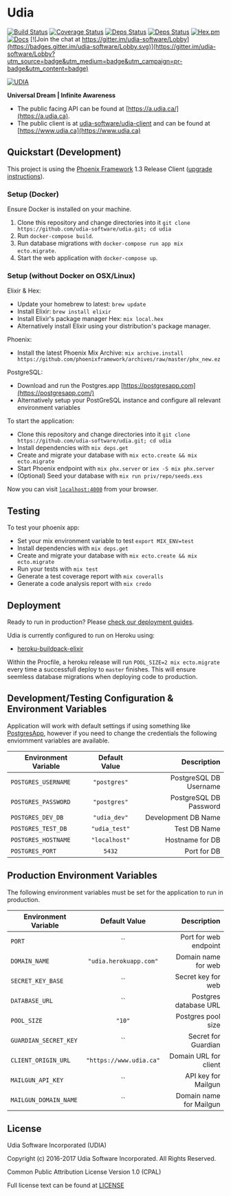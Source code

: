 # Udia

[![Build Status](https://travis-ci.org/udia-software/udia.svg?branch=master)](https://travis-ci.org/udia-software/udia)
[![Coverage Status](https://coveralls.io/repos/github/udia-software/udia/badge.svg?branch=master)](https://coveralls.io/github/udia-software/udia?branch=master)
[![Deps Status](https://beta.hexfaktor.org/badge/all/github/udia-software/udia.svg)](https://beta.hexfaktor.org/github/udia-software/udia)
[![Deps Status](https://beta.hexfaktor.org/badge/prod/github/udia-software/udia.svg)](https://beta.hexfaktor.org/github/udia-software/udia)
[![Hex.pm](https://img.shields.io/hexpm/v/udia.svg)](https://hex.pm/packages/udia)
[![Docs](https://img.shields.io/badge/hexdocs-udia-green.svg)](https://hexdocs.pm/udia/api-reference.html)
[![Join the chat at https://gitter.im/udia-software/Lobby](https://badges.gitter.im/udia-software/Lobby.svg)](https://gitter.im/udia-software/Lobby?utm_source=badge&utm_medium=badge&utm_campaign=pr-badge&utm_content=badge)

[![UDIA](logo.png)](http://a.udia.ca)

**Universal Dream | Infinite Awareness**

* The public facing API can be found at [https://a.udia.ca/](https://a.udia.ca).
* The public client is at [udia-software/udia-client](https://github.com/udia-software/udia-client) and can be found at [https://www.udia.ca](https://www.udia.ca)

## Quickstart (Development)

This project is using the [Phoenix Framework](http://www.phoenixframework.org/docs/installation) 1.3 Release Client ([upgrade instructions](https://gist.github.com/chrismccord/71ab10d433c98b714b75c886eff17357)).

### Setup (Docker)

Ensure Docker is installed on your machine.

1. Clone this repository and change directories into it `git clone https://github.com/udia-software/udia.git; cd udia`
2. Run `docker-compose build`.
3. Run database migrations with `docker-compose run app mix ecto.migrate`.
4. Start the web application with `docker-compose up`.

### Setup (without Docker on OSX/Linux)

Elixir & Hex:
* Update your homebrew to latest: `brew update`
* Install Elixir: `brew install elixir`
* Install Elixir's package manager Hex: `mix local.hex`
* Alternatively install Elixir using your distribution's package manager.

Phoenix:
* Install the latest Phoenix Mix Archive: `mix archive.install https://github.com/phoenixframework/archives/raw/master/phx_new.ez`

PostgreSQL:
* Download and run the Postgres.app [https://postgresapp.com](https://postgresapp.com/)
* Alternatively setup your PostGreSQL instance and configure all relevant environment variables

To start the application:

  * Clone this repository and change directories into it `git clone https://github.com/udia-software/udia.git; cd udia`
  * Install dependencies with `mix deps.get`
  * Create and migrate your database with `mix ecto.create && mix ecto.migrate`
  * Start Phoenix endpoint with `mix phx.server` or `iex -S mix phx.server`
  * (Optional) Seed your database with `mix run priv/repo/seeds.exs`

Now you can visit [`localhost:4000`](http://localhost:4000) from your browser.

## Testing

To test your phoenix app:

  * Set your mix environment variable to test `export MIX_ENV=test`
  * Install dependencies with `mix deps.get`
  * Create and migrate your database with `mix ecto.create && mix ecto.migrate`
  * Run your tests with `mix test`
  * Generate a test coverage report with `mix coveralls`
  * Generate a code analysis report with `mix credo`

## Deployment

Ready to run in production? Please [check our deployment guides](http://www.phoenixframework.org/docs/deployment).

Udia is currently configured to run on Heroku using:

* [heroku-buildpack-elixir](https://github.com/HashNuke/heroku-buildpack-elixir.git)

Within the Procfile, a heroku release will run `POOL_SIZE=2 mix ecto.migrate` every time a successfull deploy to `master` finishes. This will ensure seemless database migrations when deploying code to production.

## Development/Testing Configuration & Environment Variables

Application will work with default settings if using something like [PostgresApp](https://postgresapp.com/), however if you need to change the credentials the following enviornment variables are available.

| Environment Variable | Default Value | Description            |
| -------------------- |:-------------:| ----------------------:|
| `POSTGRES_USERNAME`  | `"postgres"`  | PostgreSQL DB Username |
| `POSTGRES_PASSWORD`  | `"postgres"`  | PostgreSQL DB Password |
| `POSTGRES_DEV_DB`    | `"udia_dev"`  | Development DB Name    |
| `POSTGRES_TEST_DB`   | `"udia_test"` | Test DB Name           |
| `POSTGRES_HOSTNAME`  | `"localhost"` | Hostname for DB        |
| `POSTGRES_PORT`      | `5432`        | Port for DB            |

## Production Environment Variables

The following environment variables must be set for the application to run in production.

| Environment Variable  | Default Value           | Description            |
| --------------------- |:-----------------------:| ----------------------:|
| `PORT`                | ``                      | Port for web endpoint  |
| `DOMAIN_NAME`         | `"udia.herokuapp.com"`  | Domain name for web    |
| `SECRET_KEY_BASE`     | ``                      | Secret key for web     |
| `DATABASE_URL`        | ``                      | Postgres database URL  |
| `POOL_SIZE`           | `"10"`                  | Postgres pool size     |
| `GUARDIAN_SECRET_KEY` | ``                      | Secret for Guardian    |
| `CLIENT_ORIGIN_URL`   | `"https://www.udia.ca"` | Domain URL for client  |
| `MAILGUN_API_KEY`     | ``                      | API key for Mailgun     |
| `MAILGUN_DOMAIN_NAME` | ``                      | Domain name for Mailgun |

## License

Udia Software Incorporated (UDIA)

Copyright (c) 2016-2017 Udia Software Incorporated. All Rights Reserved.

Common Public Attribution License Version 1.0 (CPAL)

Full license text can be found at [LICENSE](LICENSE)
